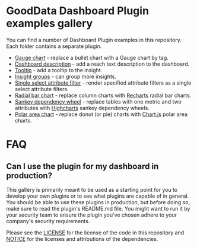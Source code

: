 # GoodData Dashboard Plugin examples gallery

You can find a number of Dashboard Plugin examples in this repository. Each folder contains a separate plugin.

* [Gauge chart](./gauge_chart_plugin) - replace a bullet chart with a Gauge chart by tag.
* [Dashboard description](./dashboard_description_plugin) - add a reach text description to the dashboard.
* [Tooltip](./tooltip_plugin) - add a tooltip to the insight.
* [Insight groups](./insight_groups_plugin) - can group more insights.
* [Single select attribute filter](./single_select_plugin) - render specified attribute filters as a single select attribute filters.
* [Radial bar chart](./radial_bar_chart_plugin) - replace column charts with [Recharts](https://recharts.org/) radial bar charts.
* [Sankey dependency wheel](./sankey_dependency_wheel_plugin) - replace tables with one metric and two attributes with [Highcharts](https://www.highcharts.com/) sankey dependency wheels.
* [Polar area chart](./polar_area_chart_plugin) - replace donut (or pie) charts with [Chart.js](https://www.chartjs.org/) polar area charts.

# FAQ

## Can I use the plugin for my dashboard in production?

This gallery is primarily meant to be used as a starting point for you to develop your own plugins or to see what
plugins are capable of in general. You should be able to use these plugins in production, but before doing so,
make sure to read the plugin's README.md file. You might want to run it by your security team to ensure the
plugin you've chosen adhere to your company's security requirements.

Please see the [LICENSE](./LICENSE) for the license of the code in this repository and [NOTICE](./NOTICE) for the licenses and attributions of the dependencies.

